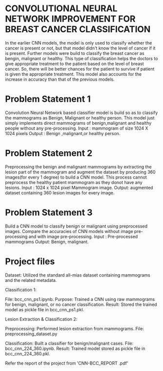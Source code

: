 # CONVOLUTIONAL NEURAL NETWORK IMPROVEMENT FOR BREAST CANCER CLASSIFICATION

In the earlier CNN models, the model is only used to classify whether the
cancer is present or not, but that model didn't know the level of cancer if it
is present. Further models were build to classify the breast cancer as bengin,
malignant or healthy. This type of classification helps the doctors to give
appropriate treatment to the patient based on the level of breast cancer. So,
there will be better chances for the patient to survive if patient is given the
appropriate treatment. This model also accounts for the increase in accuracy
than that of the previous models.

# Problem Statement 1
Convolution Neural Network based classifier
model is build so as to classify the mammograms as Benign, Malignant or
healthy person. This model just simply implements direct mammograms of
benign,malignant and healthy people without any pre-processing.
Input : mammogram of size 1024 X 1024 pixels
Output : Benign ,malignant,or healthy person.

# Problem Statement 2
Preprocessing the benign and malignant mammograms by extracting the lesion part of the mammogram and augment the dataset by producing 360 images(for every 1 degree) to build a CNN model. This process cannot preprocess the healthy
patient mammogram as they donot have any lesions.
Input : 1024 x 1024 pixel Mammogram image.
Output: augmented dataset containing 360 lesion images for every image.

# Problem Statement 3
Build a CNN model to classify benign or malignant using preprocessed images. Compare the accuracies of CNN models
without image pre-processing and with image pre-processing.
Input : Pre-processed mammograms
Output: Benign, malignant.


# Project files

Dataset: Utilized the standard all-mias dataset containing mammograms and the related metadata.

Classification 1:

File: bcc_cnn_ps1.ipynb.
Purpose: Trained a CNN using raw mammograms for benign, malignant, or no cancer classification.
Result: Stored the trained model as pickle file in bcc_cnn_ps1.pkl.

Lesion Extraction & Classification 2:

Preprocessing: Performed lesion extraction from mammograms.
File: preprocessing_dataset.py

Classification: Built a classifier for benign/malignant cases.
File: bcc_cnn_224_360.ipynb.
Result: Trained model stored as pickle file in bcc_cnn_224_360.pkl.

Refer the report of the project from 'CNN-BCC_REPORT .pdf'
